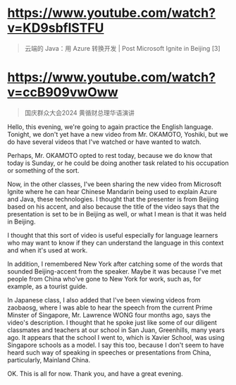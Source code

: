 # https://www.youtube.com/watch?v=KD9sbflSTFU

> 云端的 Java：用 Azure 转换开发 | Post Microsoft Ignite in Beijing [3] 

# https://www.youtube.com/watch?v=ccB909vwOww

> 国庆群众大会2024 黄循财总理华语演讲 
 
Hello, this evening, we're going to again practice the English language. Tonight, we don't yet have a new video from Mr. OKAMOTO, Yoshiki, but we do have several videos that I've watched or have wanted to watch.

Perhaps, Mr. OKAMOTO opted to rest today, because we do know that today is Sunday, or he could be doing another task related to his occupation or something of the sort.

Now, in the other classes, I've been sharing the new video from Microsoft Ignite where he can hear Chinese Mandarin being used to explain Azure and Java, these technologies. I thought that the presenter is from Beijing based on his accent, and also because the title of the video says that the presentation is set to be in Beijing as well, or what I mean is that it was held in Beijing.

I thought that this sort of video is useful especially for language learners who may want to know if they can understand the language in this context and when it's used at work.

In addition, I remembered New York after catching some of the words that sounded Beijing-accent from the speaker. Maybe it was because I've met people from China who've gone to New York for work, such as, for example, as a tourist guide.

In Japanese class, I also added that I've been viewing videos from zaobaosg, where I was able to hear the speech from the current Prime Minster of Singapore, Mr. Lawrence WONG four months ago, says the video's description. I thought that he spoke just like some of our diligent classmates and teachers at our school in San Juan, Greenhills, many years ago. It appears that the school I went to, which is Xavier School, was using Singapore schools as a model. I say this too, because I don't seem to have heard such way of speaking in speeches or presentations from China, particularly, Mainland China.

OK. This is all for now. Thank you, and have a great evening. 

